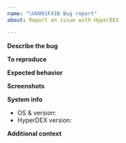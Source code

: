 ```yaml
---
name: "\U0001F41B Bug report"
about: Report an issue with HyperDEX

---
```


**Describe the bug**

<!-- A clear and concise description of what the bug is. -->

**To reproduce**

<!-- Example
Steps to reproduce the behavior:
1. Go to '...'
2. Click on '....'
3. Scroll down to '....'
4. See error
-->

**Expected behavior**

<!-- A clear and concise description of what you expected to happen. -->

**Screenshots**

<!-- If applicable, add screenshots to help explain your problem. -->

**System info**

- OS & version:
- HyperDEX version:

<!-- Example
- OS & version: macOS 10.14
- HyperDEX version: 0.1.4
-->

**Additional context**

<!-- Add any other context about the problem here. -->

